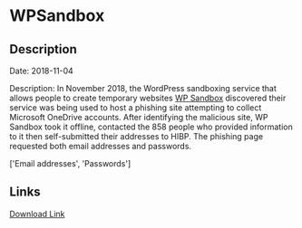 # WPSandbox

## Description

Date: 2018-11-04

Description:
In November 2018, the WordPress sandboxing service that allows people to create temporary websites <a href="https://wpsandbox.io/" target="_blank" rel="noopener">WP Sandbox</a> discovered their service was being used to host a phishing site attempting to collect Microsoft OneDrive accounts. After identifying the malicious site, WP Sandbox took it offline, contacted the 858 people who provided information to it then self-submitted their addresses to HIBP. The phishing page requested both email addresses and passwords.


['Email addresses', 'Passwords']

## Links

[Download Link](https://link-to.net/1229997/37.90143105893995/dynamic/?r=d3BzYW5kYm94Lmlv)